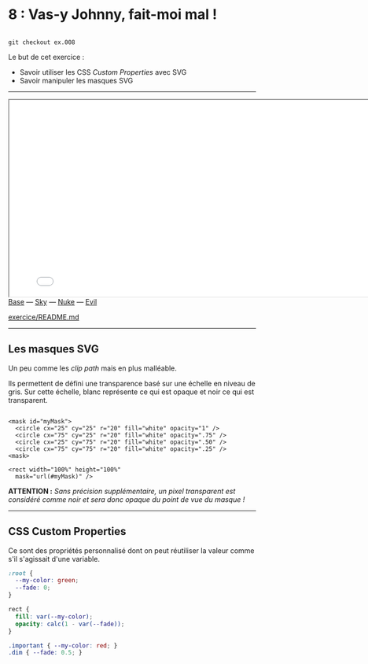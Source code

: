 <!-- .slide: data-background-image="slides/img/bg/boxeur.jpg" -->
# 8 : Vas-y Johnny, fait-moi mal !

<pre><code class="bash hljs" data-trim data-noescape>
git checkout ex.008
</code></pre>

Le but de cet exercice :

* Savoir utiliser les CSS _Custom Properties_ avec SVG
* Savoir manipuler les masques SVG

---

<iframe name="demo" src="slides/img/rays.svg" style="width:800px; height:400px"></iframe><br>
<a href="slides/img/rays.svg#" target="demo">Base</a> —
<a href="slides/img/rays.svg#sky" target="demo">Sky</a> —
<a href="slides/img/rays.svg#nuke" target="demo">Nuke</a> —
<a href="slides/img/rays.svg#evil" target="demo">Evil</a>

[exercice/README.md](exercice/README.md)

---

## Les masques SVG

Un peu comme les _clip path_ mais en plus malléable.

Ils permettent de défini une transparence basé sur une échelle en niveau de gris. Sur cette échelle, blanc représente ce qui est opaque et noir ce qui est transparent.

<pre><code class="xml hljs"  data-line-numbers="1,2,6,9" data-trim data-noescape>
&lt;mask id="myMask"&gt;
  &lt;circle cx="25" cy="25" r="20" fill="white" opacity="1" /&gt;
  &lt;circle cx="75" cy="25" r="20" fill="white" opacity=".75" /&gt;
  &lt;circle cx="25" cy="75" r="20" fill="white" opacity=".50" /&gt;
  &lt;circle cx="75" cy="75" r="20" fill="white" opacity=".25" /&gt;
&lt;mask&gt;

&lt;rect width="100%" height="100%"
  mask="url(#myMask)" /&gt;
</code></pre>

**ATTENTION :** _Sans précision supplémentaire, un pixel transparent est considéré comme noir et sera donc opaque du point de vue du masque !_

---

## CSS Custom Properties

Ce sont des propriétés personnalisé dont on peut réutiliser la valeur comme s'il s'agissait d'une variable.

```CSS
:root {
  --my-color: green;
  --fade: 0;
}

rect {
  fill: var(--my-color);
  opacity: calc(1 - var(--fade));
}

.important { --my-color: red; }
.dim { --fade: 0.5; }
```
